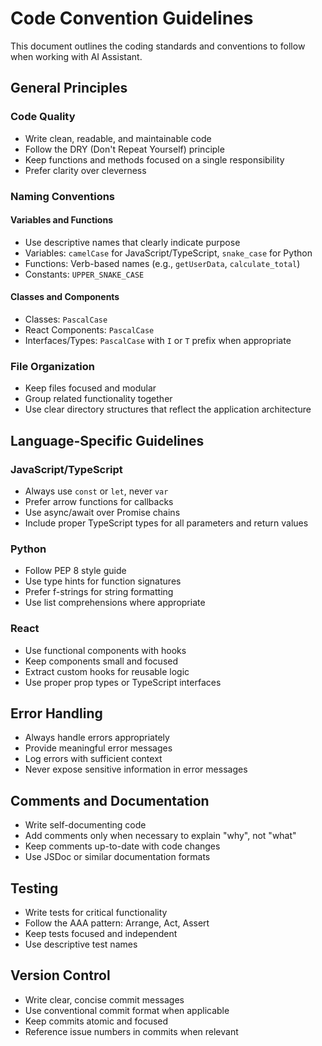 # Code Convention Guidelines

This document outlines the coding standards and conventions to follow when working with AI Assistant.

## General Principles

### Code Quality
- Write clean, readable, and maintainable code
- Follow the DRY (Don't Repeat Yourself) principle
- Keep functions and methods focused on a single responsibility
- Prefer clarity over cleverness

### Naming Conventions

#### Variables and Functions
- Use descriptive names that clearly indicate purpose
- Variables: `camelCase` for JavaScript/TypeScript, `snake_case` for Python
- Functions: Verb-based names (e.g., `getUserData`, `calculate_total`)
- Constants: `UPPER_SNAKE_CASE`

#### Classes and Components
- Classes: `PascalCase`
- React Components: `PascalCase`
- Interfaces/Types: `PascalCase` with `I` or `T` prefix when appropriate

### File Organization
- Keep files focused and modular
- Group related functionality together
- Use clear directory structures that reflect the application architecture

## Language-Specific Guidelines

### JavaScript/TypeScript
- Always use `const` or `let`, never `var`
- Prefer arrow functions for callbacks
- Use async/await over Promise chains
- Include proper TypeScript types for all parameters and return values

### Python
- Follow PEP 8 style guide
- Use type hints for function signatures
- Prefer f-strings for string formatting
- Use list comprehensions where appropriate

### React
- Use functional components with hooks
- Keep components small and focused
- Extract custom hooks for reusable logic
- Use proper prop types or TypeScript interfaces

## Error Handling
- Always handle errors appropriately
- Provide meaningful error messages
- Log errors with sufficient context
- Never expose sensitive information in error messages

## Comments and Documentation
- Write self-documenting code
- Add comments only when necessary to explain "why", not "what"
- Keep comments up-to-date with code changes
- Use JSDoc or similar documentation formats

## Testing
- Write tests for critical functionality
- Follow the AAA pattern: Arrange, Act, Assert
- Keep tests focused and independent
- Use descriptive test names

## Version Control
- Write clear, concise commit messages
- Use conventional commit format when applicable
- Keep commits atomic and focused
- Reference issue numbers in commits when relevant